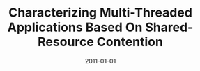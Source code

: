 ---
title: "Characterizing Multi-Threaded Applications Based On Shared-Resource Contention"
date: 2011-01-01
venue: "IEEE International Symposium on Performance Analysis of Systems and Software, ISPASS 2011, 10-12 April, 2011, Austin, TX, USA"
paperurl: https://doi.org/10.1109/ISPASS.2011.5762717
authors: "Tanima Dey, Wei Wang, Jack W Davidson and Mary Lou Soffa"
awards: ""
---